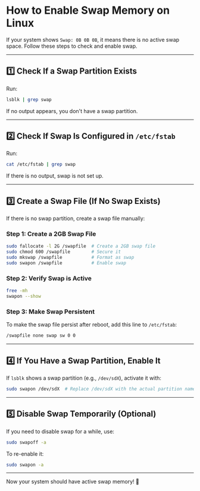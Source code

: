 # How to Enable Swap Memory on Linux

If your system shows `Swap: 0B 0B 0B`, it means there is no active swap space. Follow these steps to check and enable swap.

---

## 1️⃣ Check If a Swap Partition Exists
Run:
```sh
lsblk | grep swap
```
If no output appears, you don't have a swap partition.

---

## 2️⃣ Check If Swap Is Configured in `/etc/fstab`
Run:
```sh
cat /etc/fstab | grep swap
```
If there is no output, swap is not set up.

---

## 3️⃣ Create a Swap File (If No Swap Exists)
If there is no swap partition, create a swap file manually:

### **Step 1: Create a 2GB Swap File**
```sh
sudo fallocate -l 2G /swapfile  # Create a 2GB swap file
sudo chmod 600 /swapfile        # Secure it
sudo mkswap /swapfile           # Format as swap
sudo swapon /swapfile           # Enable swap
```

### **Step 2: Verify Swap is Active**
```sh
free -mh
swapon --show
```

### **Step 3: Make Swap Persistent**
To make the swap file persist after reboot, add this line to `/etc/fstab`:
```sh
/swapfile none swap sw 0 0
```

---

## 4️⃣ If You Have a Swap Partition, Enable It
If `lsblk` shows a swap partition (e.g., `/dev/sdX`), activate it with:
```sh
sudo swapon /dev/sdX  # Replace /dev/sdX with the actual partition name
```

---

## 5️⃣ Disable Swap Temporarily (Optional)
If you need to disable swap for a while, use:
```sh
sudo swapoff -a
```
To re-enable it:
```sh
sudo swapon -a
```

---

Now your system should have active swap memory! 🚀

